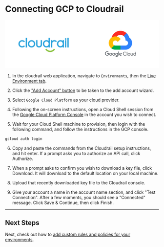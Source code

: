 # Connecting GCP to Cloudrail

![GCP logo](../_media/integrations/cloudrail_gcp.png)

1. In the cloudrail web application, navigate to `Environments`, then the [Live Environment tab](https://web.cloudrail.app/environments/live-environment).

2. Click the ["Add Account" button](https://web.cloudrail.app/add-account) to be taken to the add account wizard.

3. Select `Google Cloud Platform` as your cloud provider.

4. Following the on-screen instructions, open a Cloud Shell session from the [Google Cloud Platform Console](https://console.cloud.google.com) in the account you wish to connect.

5. Wait for your Cloud Shell machine to provision, then login with the following command, and follow the instructions in the GCP console.

```bash
gcloud auth login
```

6. Copy and paste the commands from the Cloudrail setup instructions, and hit enter. If a prompt asks you to authorize an API call, click Authorize.

7. When a prompt asks to confirm you wish to download a key file, click Download. It will download to the default location on your local machine.

8. Upload that recently downloaded key file to the Cloudrail console.

9. Give your account a name in the account name section, and click "Test Connection". After a few moments, you should see a "Connected" message. Click Save & Continue, then click Finish.

---

## Next Steps
Next, check out how to [add custom rules and policies for your environments](getting-started/defining-policies.md).
